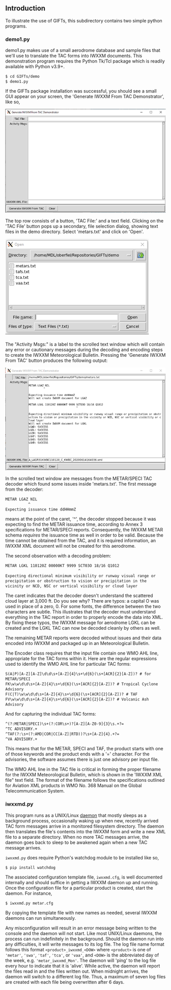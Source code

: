 ## Introduction

To illustrate the use of GIFTs, this subdirectory contains two simple python programs.

### demo1.py
demo1.py makes use of a small aerodrome database and sample files that we'll use to translate the TAC forms into IWXXM documents.  This demonstration program requires the Python Tk/Tcl package which is readily available with Python v3.9+. 

    $ cd GIFTs/demo
    $ demo1.py

If the GIFTs package installation was successful, you should see a small GUI appear on your screen, the 'Generate IWXXM From TAC Demonstrator', like so,

![Initial state](images/demo1-1.png)

The top row consists of a button, 'TAC File:' and a text field. Clicking on the 'TAC File' button pops up a secondary, file selection dialog, showing text files in the demo directory.  Select 'metars.txt' and click on 'Open'.

![Metar file selected](images/demo1-2.png)

The "Activity Msgs:" is a label to the scrolled text window which will contain any error or cautionary messages during the decoding and encoding steps to create the IWXXM Meteorological Bulletin.  Pressing the 'Generate IWXXM From TAC' button produces the following output:

![Output from decoder](images/demo1-3.png)

In the scrolled text window are messages from the METAR/SPECI TAC decoder which found some issues inside 'metars.txt'. The first message from the decoder:

    METAR LGAZ NIL
              ^
    Expecting issuance time ddHHmmZ

means at the point of the caret, '^', the decoder stopped because it was expecting to find the METAR issuance time, according to Annex 3 specifications for METAR/SPECI reports.  Consequently, the IWXXM METAR schema *requires* the issuance time as well in order to be valid. Because the time cannot be obtained from the TAC, and it is required information, an IWXXM XML document will not be created for this aerodrome.

The second observation with a decoding problem:

    METAR LGKL 110120Z 00000KT 9999 SCT03O 18/16 Q1012
                                    ^
    Expecting directional minimum visibility or runway visual range or precipitation or obstruction to vision or precipitation in the vicinity or NCD, NSC or vertical visibility or cloud layer
 
The caret indicates that the decoder doesn't understand the scattered cloud layer at 3,000 ft. Do you see why? There are typos: a capital O was used in place of a zero, 0.  For some fonts, the difference between the two characters are subtle. This illustrates that the decoder must understand everything in the TAC report in order to properly encode the data into XML. By fixing these typos, the IWXXM message for aerodrome LGKL can be created and the LGKL TAC can now be decoded cleanly by others as well.

The remaining METAR reports were decoded without issues and their data encoded into IWXXM and packaged up in an Meteorological Bulletin.

The Encoder class requires that the input file contain one WMO AHL line, appropriate for the TAC forms within it. Here are the regular expressions used to identify the WMO AHL line for particular TAC forms:

    S(A|P)[A-Z][A-Z]\d\d\s+[A-Z]{4}\s+\d{6}(\s+[ACR]{2}[A-Z])? # for METAR/SPECI
    FK\w\w\d\d\s+[A-Z]{4}\s+\d{6}(\s+[ACR]{2}[A-Z])? # Tropical Cyclone Advisory
    F(C|T)\w\w\d\d\s+[A-Z]{4}\s+\d{6}(\s+[ACR]{2}[A-Z])? # TAF
    FV\w\w\d\d\s+[A-Z]{4}\s+\d{6}(\s+[ACR]{2}[A-Z])? # Volcanic Ash Advisory
And for capturing the individual TAC forms:

    ^(?:METAR|SPECI)\s+(?:COR\s+)?[A-Z][A-Z0-9]{3}\s.+?=
    ^TC ADVISORY.+
    ^TAF(?:\s+(?:AMD|COR|CC[A-Z]|RTD))?\s+[A-Z]{4}.+?=
    ^VA ADVISORY.+
This means that for the METAR, SPECI and TAF, the product starts with one of those keywords and the product ends with a '=' character.  For the advisories, the software assumes there is just one advisory per input file.

The WMO AHL line in the TAC file is critical in forming the proper filename for the IWXXM Meteorological Bulletin, which is shown in the 'IWXXM XML file" text field.  The format of the filename follows the specifications outlined for Aviation XML products in WMO No. 368 Manual on the Global Telecommunication System.

### iwxxmd.py
This program runs as a UNIX/Linux [daemon](https://en.wikipedia.org/wiki/Daemon_(computing)) that mostly sleeps as a background process, occasionally waking up when new, recently arrived TAC form messages arrive in a monitored filesystem directory. The daemon then translates the file's contents into the IWXXM form and write a new XML file to a separate directory. When no more TAC messages arrive, the daemon goes back to sleep to be awakened again when a new TAC message arrives.

`iwxxmd.py` does require Python's watchdog module to be installed like so,

    $ pip install watchdog

The associated configuration template file, `iwxxmd.cfg`, is well documented internally and should suffice in getting a IWXXM daemon up and running. Once the configuration file for a particular product is created, start the daemon. For instance,

    $ iwxxmd.py metar.cfg

By copying the template file with new names as needed, several IWXXM daemons can run simultaneously.

Any misconfiguration will result in an error message being written to the console and the daemon will not start. Like most UNIX/Linux daemons, the process can run indefinitely in the background. Should the daemon run into any difficulties, it will write messages to its log file.  The log file name format follows this format `<product>_iwxxmd_<DOW>` where `<product>` is one of `'metar'`, `'swa'`, `'taf'`, `'tca'`, or `'vaa'`, and `<DOW>` is the abbreviated day of the week, e.g. `'metar_iwxxmd_Mon'`. The daemon will 'ping' to the log file every hour to indicate that it is 'alive'. While active, the daemon will report the files read in and the files written out. When midnight arrives, the daemon will switch to a different log file. Thus, a maximum of seven log files are created with each file being overwritten after 6 days.
